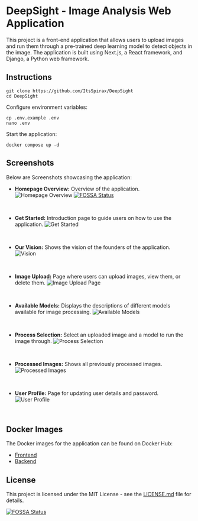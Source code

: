 # DeepSight - Image Analysis Web Application

This project is a front-end application that allows users to upload images and run them through a pre-trained deep learning model to detect objects in the image. The application is built using Next.js, a React framework, and Django, a Python web framework.

## Instructions

```console
git clone https://github.com/ItsSpirax/DeepSight
cd DeepSight
```

Configure environment variables:

```console
cp .env.example .env
nano .env
```

Start the application:

```console
docker compose up -d
```

## Screenshots

Below are Screenshots showcasing the application:

* **Homepage Overview:** Overview of the application.
![Homepage Overview](assets/homepage.png) [![FOSSA Status](https://app.fossa.com/api/projects/git%2Bgithub.com%2FItsSpirax%2FDeepSight.svg?type=shield)](https://app.fossa.com/projects/git%2Bgithub.com%2FItsSpirax%2FDeepSight?ref=badge_shield)
 
<br>

* **Get Started:** Introduction page to guide users on how to use the application.
![Get Started](assets/get_started.png)  
<br>

* **Our Vision:** Shows the vision of the founders of the application.
![Vision](assets/our_vision.png)  
<br>

* **Image Upload:** Page where users can upload images, view them, or delete them.
![Image Upload Page](assets/image_upload.png)  
<br>

* **Available Models:** Displays the descriptions of different models available for image processing.
![Available Models](assets/models.png)  
<br>

* **Process Selection:** Select an uploaded image and a model to run the image through.
![Process Selection](assets/process.png)  
<br>

* **Processed Images:** Shows all previously processed images.
![Processed Images](assets/processed_images.png)  
<br>

* **User Profile:** Page for updating user details and password.
![User Profile](assets/user_profile.png)  
<br>

## Docker Images

The Docker images for the application can be found on Docker Hub:
* [Frontend](https://hub.docker.com/r/spirax/deepsight-frontend)
* [Backend](https://hub.docker.com/r/spirax/deepsight-backend)

## License

This project is licensed under the MIT License - see the [LICENSE.md](LICENSE.md) file for details.


[![FOSSA Status](https://app.fossa.com/api/projects/git%2Bgithub.com%2FItsSpirax%2FDeepSight.svg?type=large)](https://app.fossa.com/projects/git%2Bgithub.com%2FItsSpirax%2FDeepSight?ref=badge_large)
